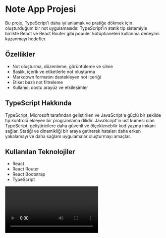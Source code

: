 # Note App Projesi

Bu proje, TypeScript'i daha iyi anlamak ve pratiğe dökmek için oluşturduğum bir not uygulamasıdır. TypeScript'in statik tip sistemiyle birlikte React ve React Router gibi popüler kütüphaneleri kullanma deneyimi kazanmayı hedefler.

## Özellikler 

* Not oluşturma, düzenleme, görüntüleme ve silme
* Başlık, içerik ve etiketlerle not oluşturma
* Markdown formatını destekleyen not içeriği
* Etiket bazlı not filtreleme
* Kullanıcı dostu arayüz ve etkileşimler

## TypeScript Hakkında

TypeScript, Microsoft tarafından geliştirilen ve JavaScript'e güçlü bir şekilde tip kontrolü ekleyen bir programlama dilidir. JavaScript'in üst kümesi olan TypeScript, geliştiricilere daha güvenli ve ölçeklenebilir kod yazma imkanı sağlar. Statiği ve dinamikliği bir araya getirerek hataları daha erken yakalamayı ve daha sağlam uygulamalar oluşturmayı amaçlar.


##  Kullanılan Teknolojiler

* React
* React Router
* React Bootstrap
* TypeScript 


![](./public/NoteAppG.mp4)
